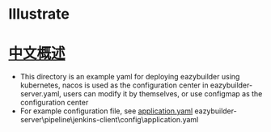 # Illustrate

# [中文概述](./README_CN.md)

- This directory is an example yaml for deploying eazybuilder using kubernetes, nacos is used as the configuration center in eazybuilder-server.yaml, users can modify it by themselves, or use configmap as the configuration center
- For example configuration file, see [application.yaml](eazybuilder-server/pipeline/jenkins-client/config/application.yaml) eazybuilder-server\pipeline\jenkins-client\config\application.yaml
